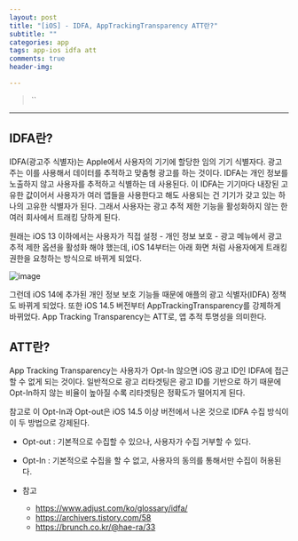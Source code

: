 ```yaml
---  
layout: post  
title: "[iOS] - IDFA, AppTrackingTransparency ATT란?"  
subtitle: ""  
categories: app
tags: app-ios idfa att
comments: true  
header-img: 

---  
```

  
> ``  

---

## IDFA란?

IDFA(광고주 식별자)는 Apple에서 사용자의 기기에 할당한 임의 기기 식별자다. 광고주는 이를 사용해서 데이터를 추적하고
맞춤형 광고를 하는 것이다. IDFA는 개인 정보를 노출하지 않고 사용자를 추적하고 식별하는 데 사용된다. 이 IDFA는 기기마다 내장된 고유한 값이어서 사용자가 여러 앱들을
사용한다고 해도 사용되는 건 기기가 갖고 있는 하나의 고유한 식별자가 된다. 그래서 사용자는 광고 추적 제한 기능을 활성화하지 않는 한 여러 회사에서 트래킹 당하게 된다.

원래는 iOS 13 이하에서는 사용자가 직접 설정 - 개인 정보 보호 - 광고 메뉴에서 광고 추적 제한 옵션을 활성화 해야 했는데, iOS 14부터는 아래 화면 처럼
사용자에게 트래킹 권한을 요청하는 방식으로 바뀌게 되었다.

![image](https://user-images.githubusercontent.com/41438361/137869373-6b0e3343-df1b-4d14-9a2c-3234d8d63956.png)


그런데 iOS 14에 추가된 개인 정보 보호 기능들 때문에 애플의 광고 식별자(IDFA) 정책도 바뀌게 되었다.
또한 iOS 14.5 버전부터 AppTrackingTransparency를 강제하게 바뀌었다. App Tracking Transparency는 ATT로, 앱 추적 투명성을 의미한다.

## ATT란?

App Tracking Transparency는 사용자가 Opt-In 않으면 iOS  광고 ID인 IDFA에 접근할 수 없게 되는 것이다. 
일반적으로 광고 리타겟팅은 광고 ID를 기반으로 하기 때문에 Opt-In하지 않는 비율이 높아질 수록 리타겟팅은 정확도가 떨어지게 된다.

참고로 이 Opt-In과 Opt-out은 iOS 14.5 이상 버전에서 나온 것으로 IDFA 수집 방식이 이 두 방법으로 강제된다.

* Opt-out : 기본적으로 수집할 수 있으나, 사용자가 수집 거부할 수 있다.
* Opt-In : 기본적으로 수집을 할 수 없고, 사용자의 동의를 통해서만 수집이 허용된다.


* 참고
  * https://www.adjust.com/ko/glossary/idfa/
  * https://archivers.tistory.com/58
  * https://brunch.co.kr/@hae-ra/33
